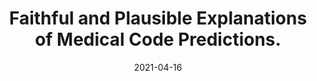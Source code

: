 ---
title: "Faithful and Plausible Explanations of Medical Code Predictions."
collection: publications
permalink: /publication/2021-04-16-faithful-plausible-explanations
excerpt: 
date: 2021-04-16
venue: 'ArXiv 2104.07894'
paperurl: 'https://arxiv.org/pdf/2104.07894.pdf'
awards: 
authors: 'Zach Wood-Doughty*, Isabel Cachola*, Mark Dredze.'
github: https://github.com/isabelcachola/mimic-proxy
demo: 
slides: 
bib:
arxiv:
---